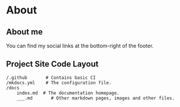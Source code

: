 # About

## About me

You can find my social links at the bottom-right of the footer.

## Project Site Code Layout

    /.github       # Contains basic CI
    /mkdocs.yml    # The configuration file.
    /docs
        index.md  # The documentation homepage.
        ___.md       # Other markdown pages, images and other files.
